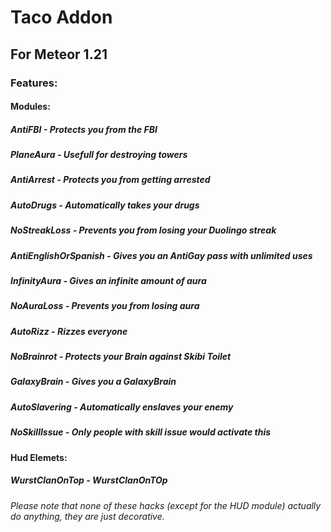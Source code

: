 # Taco Addon  
## For Meteor 1.21  

### Features:  
#### Modules:  
##### AntiFBI - Protects you from the FBI  
##### PlaneAura - Usefull for destroying towers  
##### AntiArrest - Protects you from getting arrested  
##### AutoDrugs - Automatically takes your drugs  
##### NoStreakLoss - Prevents you from losing your Duolingo streak  
##### AntiEnglishOrSpanish - Gives you an AntiGay pass with unlimited uses  
##### InfinityAura - Gives an infinite amount of aura  
##### NoAuraLoss - Prevents you from losing aura  
##### AutoRizz - Rizzes everyone  
##### NoBrainrot - Protects your Brain against Skibi Toilet  
##### GalaxyBrain - Gives you a GalaxyBrain  
##### AutoSlavering - Automatically enslaves your enemy  
##### NoSkillIssue - Only people with skill issue would activate this  
#### Hud Elemets:  
##### WurstClanOnTop - WurstClanOnTOp  


###### Please note that none of these hacks (except for the HUD module) actually do anything, they are just decorative. 
